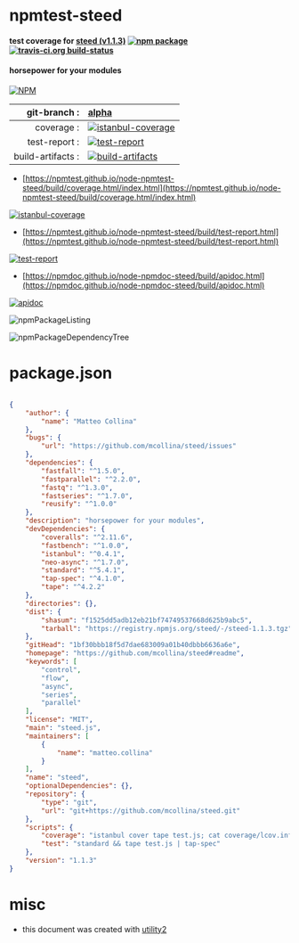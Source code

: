 # npmtest-steed

#### test coverage for  [steed (v1.1.3)](https://github.com/mcollina/steed#readme)  [![npm package](https://img.shields.io/npm/v/npmtest-steed.svg?style=flat-square)](https://www.npmjs.org/package/npmtest-steed) [![travis-ci.org build-status](https://api.travis-ci.org/npmtest/node-npmtest-steed.svg)](https://travis-ci.org/npmtest/node-npmtest-steed)

#### horsepower for your modules

[![NPM](https://nodei.co/npm/steed.png?downloads=true&downloadRank=true&stars=true)](https://www.npmjs.com/package/steed)

| git-branch : | [alpha](https://github.com/npmtest/node-npmtest-steed/tree/alpha)|
|--:|:--|
| coverage : | [![istanbul-coverage](https://npmtest.github.io/node-npmtest-steed/build/coverage.badge.svg)](https://npmtest.github.io/node-npmtest-steed/build/coverage.html/index.html)|
| test-report : | [![test-report](https://npmtest.github.io/node-npmtest-steed/build/test-report.badge.svg)](https://npmtest.github.io/node-npmtest-steed/build/test-report.html)|
| build-artifacts : | [![build-artifacts](https://npmtest.github.io/node-npmtest-steed/glyphicons_144_folder_open.png)](https://github.com/npmtest/node-npmtest-steed/tree/gh-pages/build)|

- [https://npmtest.github.io/node-npmtest-steed/build/coverage.html/index.html](https://npmtest.github.io/node-npmtest-steed/build/coverage.html/index.html)

[![istanbul-coverage](https://npmtest.github.io/node-npmtest-steed/build/screenCapture.buildCi.browser.%252Ftmp%252Fbuild%252Fcoverage.lib.html.png)](https://npmtest.github.io/node-npmtest-steed/build/coverage.html/index.html)

- [https://npmtest.github.io/node-npmtest-steed/build/test-report.html](https://npmtest.github.io/node-npmtest-steed/build/test-report.html)

[![test-report](https://npmtest.github.io/node-npmtest-steed/build/screenCapture.buildCi.browser.%252Ftmp%252Fbuild%252Ftest-report.html.png)](https://npmtest.github.io/node-npmtest-steed/build/test-report.html)

- [https://npmdoc.github.io/node-npmdoc-steed/build/apidoc.html](https://npmdoc.github.io/node-npmdoc-steed/build/apidoc.html)

[![apidoc](https://npmdoc.github.io/node-npmdoc-steed/build/screenCapture.buildCi.browser.%252Ftmp%252Fbuild%252Fapidoc.html.png)](https://npmdoc.github.io/node-npmdoc-steed/build/apidoc.html)

![npmPackageListing](https://npmtest.github.io/node-npmtest-steed/build/screenCapture.npmPackageListing.svg)

![npmPackageDependencyTree](https://npmtest.github.io/node-npmtest-steed/build/screenCapture.npmPackageDependencyTree.svg)



# package.json

```json

{
    "author": {
        "name": "Matteo Collina"
    },
    "bugs": {
        "url": "https://github.com/mcollina/steed/issues"
    },
    "dependencies": {
        "fastfall": "^1.5.0",
        "fastparallel": "^2.2.0",
        "fastq": "^1.3.0",
        "fastseries": "^1.7.0",
        "reusify": "^1.0.0"
    },
    "description": "horsepower for your modules",
    "devDependencies": {
        "coveralls": "^2.11.6",
        "fastbench": "^1.0.0",
        "istanbul": "^0.4.1",
        "neo-async": "^1.7.0",
        "standard": "^5.4.1",
        "tap-spec": "^4.1.0",
        "tape": "^4.2.2"
    },
    "directories": {},
    "dist": {
        "shasum": "f1525dd5adb12eb21bf74749537668d625b9abc5",
        "tarball": "https://registry.npmjs.org/steed/-/steed-1.1.3.tgz"
    },
    "gitHead": "1bf30bbb18f5d7dae683009a01b40dbbb6636a6e",
    "homepage": "https://github.com/mcollina/steed#readme",
    "keywords": [
        "control",
        "flow",
        "async",
        "series",
        "parallel"
    ],
    "license": "MIT",
    "main": "steed.js",
    "maintainers": [
        {
            "name": "matteo.collina"
        }
    ],
    "name": "steed",
    "optionalDependencies": {},
    "repository": {
        "type": "git",
        "url": "git+https://github.com/mcollina/steed.git"
    },
    "scripts": {
        "coverage": "istanbul cover tape test.js; cat coverage/lcov.info | coveralls",
        "test": "standard && tape test.js | tap-spec"
    },
    "version": "1.1.3"
}
```



# misc
- this document was created with [utility2](https://github.com/kaizhu256/node-utility2)
